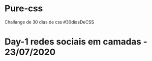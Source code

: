 # Pure-css

Challange de 30 dias de css #30diasDeCSS

# Day-1 redes sociais em camadas - 23/07/2020
